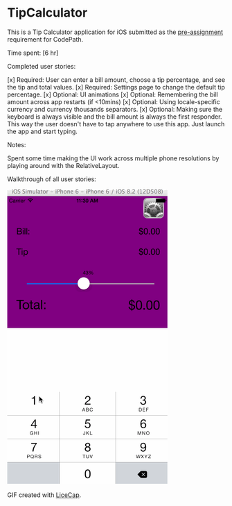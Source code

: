 # TipCalculator

This is a Tip Calculator application for iOS submitted as the [pre-assignment](https://gist.github.com/timothy1ee/7747214) requirement for CodePath.

Time spent: [6 hr]

Completed user stories:

[x] Required: User can enter a bill amount, choose a tip percentage, and see the tip and total values.
[x] Required: Settings page to change the default tip percentage.
[x] Optional: UI animations
[x] Optional: Remembering the bill amount across app restarts (if <10mins)
[x] Optional: Using locale-specific currency and currency thousands separators.
[x] Optional: Making sure the keyboard is always visible and the bill amount is always the first responder. This way the user doesn't have to tap anywhere to use this app. Just launch the app and start typing.

Notes:

Spent some time making the UI work across multiple phone resolutions by playing around with the RelativeLayout.

Walkthrough of all user stories:

![Video Walkthrough](TipCalculator.gif)

GIF created with [LiceCap](http://www.cockos.com/licecap/).
